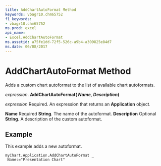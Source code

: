```yaml
---
title: AddChartAutoFormat Method
keywords: vbagr10.chm65752
f1_keywords:
- vbagr10.chm65752
ms.prod: excel
api_name:
- Excel.AddChartAutoFormat
ms.assetid: a75fe1dd-72f5-526c-a9b4-a309825e84d7
ms.date: 06/08/2017
---
```



# AddChartAutoFormat Method

Adds a custom chart autoformat to the list of available chart autoformats.

 _expression_. **AddChartAutoFormat( _Name_**, **_Description_)**

 _expression_ Required. An expression that returns an **Application** object.

 **Name** Required **String**. The name of the autoformat.
 **Description** Optional **String**. A description of the custom autoformat.

## Example

This example adds a new autoformat.


```
myChart.Application.AddChartAutoFormat _ 
 Name:="Presentation Chart"
```


